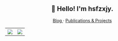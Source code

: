 ### 

<!--
**hsfzxjy/hsfzxjy** is a ✨ _special_ ✨ repository because its `README.md` (this file) appears on your GitHub profile.

Here are some ideas to get you started:

- 🔭 I’m currently working on ...
- 🌱 I’m currently learning ...
- 👯 I’m looking to collaborate on ...
- 🤔 I’m looking for help with ...
- 💬 Ask me about ...
- 📫 How to reach me: ...
- 😄 Pronouns: ...
- ⚡ Fun fact: ...
-->

<h2 align="center">👋 Hello! I'm hsfzxjy.</h2>
<p align="center">
  <a href="https://i.hsfzxjy.site/">
  Blog
  </a><span>  · </span>
  <a href="https://i.hsfzxjy.site/works/">
  Publications & Projects
  </a>
</p>

<table style="width:100%">
  <tr>
    <th><a href="https://github.com/hsfzxjy">
      <img src="https://github-readme-stats.vercel.app/api?username=hsfzxjy&show_icons=true&hide_border=true&count_private=true&include_all_commits=true" />
    </a></th>
    <th><a href="https://github.com/hsfzxjy">
      <img src="https://github-readme-stats.vercel.app/api/top-langs/?username=hsfzxjy&layout=compact&langs_count=6" />
    </a></th>
  </tr>
</table>
